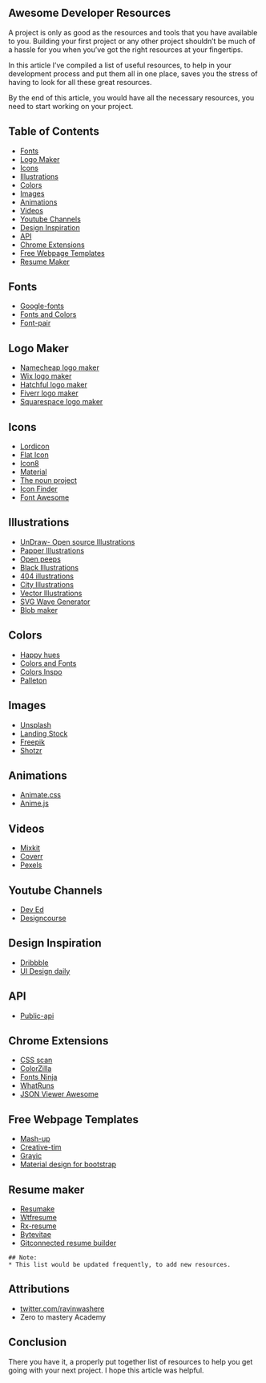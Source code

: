 ## Awesome Developer Resources

A project is only as good as the resources and tools that you have available to you. Building your first project or any other project shouldn’t be much of a hassle for you when you’ve got the right resources at your fingertips.

In this article I’ve compiled a list of useful resources, to help in your development process and put them all in one place, saves you the stress of having to look for all these great resources.

By the end of this article, you would have all the necessary resources, you need to start working on your project.

## Table of Contents
* [Fonts](##Fonts)
* [Logo Maker](##Logo-Maker)
* [Icons](##Icons)
* [Illustrations](##Illustrations)
* [Colors](##Colors)
* [Images](##Images)
* [Animations](##Animations)
* [Videos](##Videos)
* [Youtube Channels](##Youtube-Channels)
* [Design Inspiration](##Design-Inspiration)
* [API](##API)
* [Chrome Extensions](##Chrome-Extensions)
* [Free Webpage Templates](##Free-Webpage-Templates)
* [Resume Maker](##Resume-maker)

## Fonts
* [Google-fonts](https://fonts.google.com/)
* [Fonts and Colors](https://www.colorsandfonts.com/)
* [Font-pair](https://fontpair.co/)

## Logo Maker
* [Namecheap logo maker](https://www.namecheap.com/logo-maker)
* [Wix logo maker ](https://www.wix.com/logobrand/wix-logo-maker?utm_source=google&utm_medium=cpc&utm_campaign=1624436120^62150769059&experiment_id=wix%20logo%20maker^e^397585233258^&gclid=Cj0KCQjw9IX4BRCcARIsAOD2OB33OckwlbIRdVsgugpEjelDTaJO4Mg86nBGUaezfSF5o7MLW2H57VgaAsovEALw_wcB)
* [Hatchful logo maker ](https://hatchful.shopify.com/)
* [Fiverr logo maker](https://www.fiverr.com/logo-maker)
* [Squarespace logo maker](https://www.squarespace.com/logo#N4IghgrgLgFgpgExALgGZgDYGc4F8gAA)

## Icons
* [Lordicon](https://lordicon.com)
* [Flat Icon](https://www.flaticon.com)
* [Icon8](https://icons8.com/)
* [Material](https://material.io/resources/icons/?style=baseline)
* [The noun project](https://thenounproject.com/)
* [Icon Finder](https://www.iconfinder.com/free_icons)
* [Font Awesome](https://fontawesome.com/)

## Illustrations
* [UnDraw- Open source Illustrations](https://undraw.co/)
* [Papper Illustrations](https://iconscout.com/paper-illustrations) 
* [Open peeps](https://openpeeps.com/)
* [Black Illustrations](https://www.blackillustrations.com/)
* [404 illustrations ](https://www.kapwing.com/404-illustrations)
* [City Illustrations ](https://www.startupmilk.com/city-kit)
* [Vector Illustrations](https://icons8.com/illustrations)
* [SVG Wave Generator](https://getwaves.io/)
* [Blob maker](https://www.blobmaker.app/)
## Colors
* [Happy hues](https:/https://www.happyhues.co/)
* [Colors and Fonts](https://www.colorsandfonts.com/)
* [Colors Inspo](https://colorsinspo.com/)
* [Palleton](https://paletton.com/#uid=c5-2L0q3e0kllllaFw0g0qFqFg0w0aF)
## Images
* [Unsplash](https://unsplash.com/)
* [Landing Stock](https://landingstock.com/)
* [Freepik](https://freepik.com/)
* [Shotzr](https://www.shotzr.com/)
## Animations
* [Animate.css](https://animate.style/)
* [Anime.js](https://animejs.com/)
## Videos
* [Mixkit](https://mixkit.co/)
* [Coverr](https://coverr.co/)
* [Pexels](https://www.pexels.com/videos)
## Youtube Channels
* [Dev Ed](https://www.youtube.com/channel/UClb90NQQcskPUGDIXsQEz5Q)
* [Designcourse](https://www.youtube.com/channel/UCVyRiMvfUNMA1UPlDPzG5Ow)
## Design Inspiration
* [Dribbble](https://dribbble.com/)
* [UI Design daily](https://uidesigndaily.com/)
## API
* [Public-api](https://public-apis.xyz/)
## Chrome Extensions
* [CSS scan](https://getcssscan.com)
* [ColorZilla](https://colorzilla.com)
* [Fonts Ninja](https://fonts.ninja)
* [WhatRuns](https://whatruns.com)
* [JSON Viewer Awesome](https://chrome.google.com/webstore/detail/json-viewer-awesome/iemadiahhbebdklepanmkjenfdebfpfe/related)
## Free Webpage Templates
* [Mash-up](https://www.mashup-template.com/templates.html)
* [Creative-tim](https://www.creative-tim.com/templates/free)
* [Grayic](https://grayic.com/shade/)
* [Material design for bootstrap](https://mdbootstrap.com/) 

## Resume maker
* [Resumake](https://resumake.io)
* [Wtfresume](https://wtfresume.com) 
* [Rx-resume](https://rx-resume.web.app/)
* [Bytevitae](https://cv.bytevitae.com/login)
* [Gitconnected resume builder](https://gitconnected.com/resume-builder)

```
## Note:
* This list would be updated frequently, to add new resources.
```
## Attributions
* [twitter.com/ravinwashere](https://twitter.com/ravinwashere/status/1283786318628007936)
* Zero to mastery Academy

## Conclusion
There you have it, a properly put together list of resources to help you get going with your next project. I hope this article was helpful.